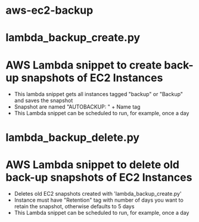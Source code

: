 # aws-ec2-backup

# lambda_backup_create.py
# AWS Lambda snippet to create back-up snapshots of EC2 Instances 
- This lambda snippet gets all instances tagged "backup" or "Backup" and saves the snapshot
- Snapshot are named "AUTOBACKUP: " + Name tag
- This Lambda snippet can be scheduled to run, for example, once a day

# lambda_backup_delete.py
# AWS Lambda snippet to delete old back-up snapshots of EC2 Instances 
- Deletes old EC2 snapshots created with 'lambda_backup_create.py'
- Instance must have "Retention" tag with number of days you want to retain the snapshot, otherwise defaults to 5 days
- This Lambda snippet can be scheduled to run, for example, once a day

